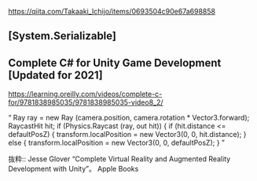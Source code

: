 https://qiita.com/Takaaki_Ichijo/items/0693504c90e67a698858
 ## [System.Serializable]
 
##  Complete C# for Unity Game Development [Updated for 2021]
https://learning.oreilly.com/videos/complete-c-for/9781838985035/9781838985035-video8_2/


“ Ray ray = new Ray (camera.position, camera.rotation * 
       Vector3.forward); 
    RaycastHit hit; 
    if (Physics.Raycast (ray, out hit)) { 
      if (hit.distance <= defaultPosZ) { 
        transform.localPosition = new Vector3(0, 0, hit.distance); 
      } else { 
        transform.localPosition = new Vector3(0, 0, defaultPosZ); 
      } ”

抜粋:: Jesse Glover  “Complete Virtual Reality and Augmented Reality Development with Unity”。 Apple Books  
